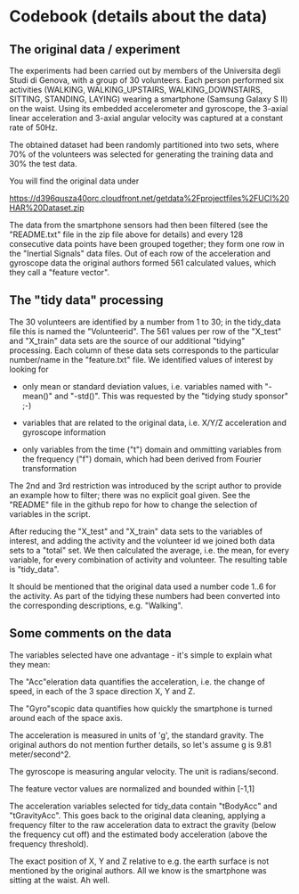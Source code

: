 # Codebook (details about the data)

## The original data / experiment

The experiments had been carried out by members of the Universita degli Studi di Genova, with a group of 30 volunteers. Each person performed six activities (WALKING, WALKING_UPSTAIRS, WALKING_DOWNSTAIRS, SITTING, STANDING, LAYING) wearing a smartphone (Samsung Galaxy S II) on the waist. Using its embedded accelerometer and gyroscope, the 3-axial linear acceleration and 3-axial angular velocity was captured at a constant rate of 50Hz.

The obtained dataset had been randomly partitioned into two sets, where 70% of the volunteers was selected for generating the training data and 30% the test data.

You will find the original data under

https://d396qusza40orc.cloudfront.net/getdata%2Fprojectfiles%2FUCI%20HAR%20Dataset.zip

The data from the smartphone sensors had then been filtered (see the "README.txt" file in the zip file above for details) and every 128 consecutive data points have been grouped together; they form one row in the "Inertial Signals" data files. Out of each row of the acceleration and gyroscope data the original authors formed 561 calculated values, which they call a "feature vector".

## The "tidy data" processing

The 30 volunteers are identified by a number from 1 to 30; in the tidy_data file this is named the "Volunteerid". The 561 values per row of the "X_test" and "X_train" data sets are the source of our additional "tidying" processing. Each column of these data sets corresponds to the particular number/name in the "feature.txt" file. We identified values of interest by looking for

* only mean or standard deviation values, i.e. variables named with "-mean()" and "-std()". This was requested by the "tidying study sponsor" ;-)

* variables that are related to the original data, i.e. X/Y/Z acceleration and gyroscope information

* only variables from the time ("t") domain and ommitting variables from the frequency ("f") domain, which had been derived from Fourier transformation

The 2nd and 3rd restriction was introduced by the script author to provide an example how to filter; there was no explicit goal given. See the "README" file in the github repo for how to change the selection of variables in the script.

After reducing the "X_test" and "X_train" data sets to the variables of interest, and adding the activity and the volunteer id we joined both data sets to a "total" set. We then calculated the average, i.e. the mean, for every variable, for every combination of activity and volunteer. The resulting table is "tidy_data".

It should be mentioned that the original data used a number code 1..6 for the activity. As part of the tidying these numbers had been converted into the corresponding descriptions, e.g. "Walking".

## Some comments on the data

The variables selected have one advantage - it's simple to explain what they mean:

The "Acc"eleration data quantifies the acceleration, i.e. the change of speed, in each of the 3 space direction X, Y and Z.

The "Gyro"scopic data quantifies how quickly the smartphone is turned around each of the space axis.


The acceleration is measured in units of 'g', the standard gravity. The original authors do not mention further details, so let's assume g is 9.81 meter/second^2.

The gyroscope is measuring angular velocity. The unit is radians/second.

The feature vector values are normalized and bounded within [-1,1]

The acceleration variables selected for tidy_data contain "tBodyAcc" and "tGravityAcc". This goes back to the original data cleaning, applying a frequency filter to the raw acceleration data to extract the gravity (below the frequency cut off) and the estimated body acceleration (above the frequency threshold).

The exact position of X, Y and Z relative to e.g. the earth surface is not mentioned by the original authors. All we know is the smartphone was sitting at the waist. Ah well.
